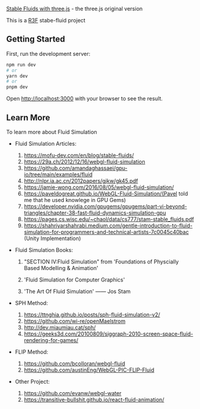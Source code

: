 [Stable Fluids with three.js](https://mofu-dev.com/en/blog/stable-fluids/#viscousity) - the three.js original version

This is a [R3F](https://github.com/pmndrs/react-three-fiber) stabe-fluid project 

## Getting Started

First, run the development server:

```bash
npm run dev
# or
yarn dev
# or
pnpm dev
```

Open [http://localhost:3000](http://localhost:3000) with your browser to see the result.

## Learn More

To learn more about Fluid Simulation

- Fluid Simulation Articles:
  
  1. https://mofu-dev.com/en/blog/stable-fluids/
  2. https://29a.ch/2012/12/16/webgl-fluid-simulation
  3. https://github.com/amandaghassaei/gpu-io/tree/main/examples/fluid
  4. http://nlpr.ia.ac.cn/2012papers/gjkw/gk45.pdf
  5. https://jamie-wong.com/2016/08/05/webgl-fluid-simulation/
  6. https://paveldogreat.github.io/WebGL-Fluid-Simulation/(Pavel told me that he used knowlege in GPU Gems)
  7. https://developer.nvidia.com/gpugems/gpugems/part-vi-beyond-triangles/chapter-38-fast-fluid-dynamics-simulation-gpu
  8. https://pages.cs.wisc.edu/~chaol/data/cs777/stam-stable_fluids.pdf
  9. https://shahriyarshahrabi.medium.com/gentle-introduction-to-fluid-simulation-for-programmers-and-technical-artists-7c0045c40bac (Unity Implementation)

- Fluid Simulation Books:
  
  1. "SECTION IV:Fluid Simulation" from 'Foundations of Physcially Based Modelling & Animation'
  
  2. 'Fluid Simulation for Computer Graphics'

  3. 'The Art Of Fluid Simulation' —— Jos Stam

- SPH Method:
  
  1. https://ttnghia.github.io/posts/sph-fluid-simulation-v2/
  2. https://github.com/wi-re/openMaelstrom
  3. http://dev.miaumiau.cat/sph/
  4. https://geeks3d.com/20100809/siggraph-2010-screen-space-fluid-rendering-for-games/

- FLIP Method:
  
  1. https://github.com/bcolloran/webgl-fluid
  2. https://github.com/austinEng/WebGL-PIC-FLIP-Fluid

- Other Project:
  
  1. https://github.com/evanw/webgl-water
  2. https://transitive-bullshit.github.io/react-fluid-animation/

